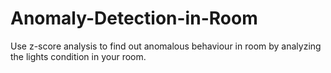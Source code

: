 # Anomaly-Detection-in-Room
Use z-score analysis to find out anomalous behaviour in room by analyzing the lights condition in your room.
